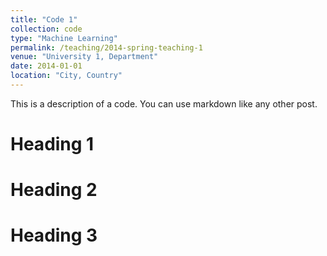 ```yaml
---
title: "Code 1"
collection: code
type: "Machine Learning"
permalink: /teaching/2014-spring-teaching-1
venue: "University 1, Department"
date: 2014-01-01
location: "City, Country"
---
```


This is a description of a code. You can use markdown like any other post.

Heading 1
======

Heading 2
======

Heading 3
======
